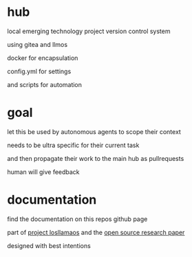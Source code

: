 # hub

local emerging technology project version control system

using gitea and llmos

docker for encapsulation

config.yml for settings

and scripts for automation

# goal

let this be used by autonomous agents to scope their context

needs to be ultra specific for their current task

and then propagate their work to the main hub as pullrequests

human will give feedback

# documentation

find the documentation on this repos github page

part of [project losllamaos](llmos.apimesh.io) and the [open source research paper](paper.apimesh.io)

designed with best intentions

